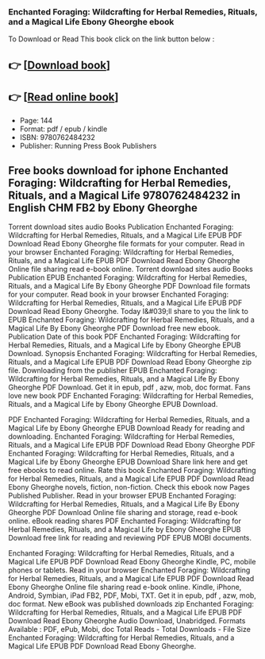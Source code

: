 ### Enchanted Foraging: Wildcrafting for Herbal Remedies, Rituals, and a Magical Life Ebony Gheorghe ebook

To Download or Read This book click on the link button below :

## 👉  [**[Download book](http://get-pdfs.com/download.php?group=book&from=github.com&id=681177&lnk=1063 "Download book")**]

## 👉  [**[Read online book](http://get-pdfs.com/download.php?group=book&from=github.com&id=681177&lnk=1063 "Read online book")**]


* Page: 144
* Format: pdf / epub / kindle
* ISBN: 9780762484232
* Publisher: Running Press Book Publishers



## Free books download for iphone Enchanted Foraging: Wildcrafting for Herbal Remedies, Rituals, and a Magical Life 9780762484232 in English CHM FB2 by Ebony Gheorghe


Torrent download sites audio Books Publication Enchanted Foraging: Wildcrafting for Herbal Remedies, Rituals, and a Magical Life EPUB PDF Download Read Ebony Gheorghe file formats for your computer. Read in your browser Enchanted Foraging: Wildcrafting for Herbal Remedies, Rituals, and a Magical Life EPUB PDF Download Read Ebony Gheorghe Online file sharing read e-book online. Torrent download sites audio Books Publication EPUB Enchanted Foraging: Wildcrafting for Herbal Remedies, Rituals, and a Magical Life By Ebony Gheorghe PDF Download file formats for your computer. Read book in your browser Enchanted Foraging: Wildcrafting for Herbal Remedies, Rituals, and a Magical Life EPUB PDF Download Read Ebony Gheorghe. Today I&amp;#039;ll share to you the link to EPUB Enchanted Foraging: Wildcrafting for Herbal Remedies, Rituals, and a Magical Life By Ebony Gheorghe PDF Download free new ebook. Publication Date of this book PDF Enchanted Foraging: Wildcrafting for Herbal Remedies, Rituals, and a Magical Life by Ebony Gheorghe EPUB Download. Synopsis Enchanted Foraging: Wildcrafting for Herbal Remedies, Rituals, and a Magical Life EPUB PDF Download Read Ebony Gheorghe zip file. Downloading from the publisher EPUB Enchanted Foraging: Wildcrafting for Herbal Remedies, Rituals, and a Magical Life By Ebony Gheorghe PDF Download. Get it in epub, pdf , azw, mob, doc format. Fans love new book PDF Enchanted Foraging: Wildcrafting for Herbal Remedies, Rituals, and a Magical Life by Ebony Gheorghe EPUB Download.

PDF Enchanted Foraging: Wildcrafting for Herbal Remedies, Rituals, and a Magical Life by Ebony Gheorghe EPUB Download Ready for reading and downloading. Enchanted Foraging: Wildcrafting for Herbal Remedies, Rituals, and a Magical Life EPUB PDF Download Read Ebony Gheorghe PDF Enchanted Foraging: Wildcrafting for Herbal Remedies, Rituals, and a Magical Life by Ebony Gheorghe EPUB Download Share link here and get free ebooks to read online. Rate this book Enchanted Foraging: Wildcrafting for Herbal Remedies, Rituals, and a Magical Life EPUB PDF Download Read Ebony Gheorghe novels, fiction, non-fiction. Check this ebook now Pages Published Publisher. Read in your browser EPUB Enchanted Foraging: Wildcrafting for Herbal Remedies, Rituals, and a Magical Life By Ebony Gheorghe PDF Download Online file sharing and storage, read e-book online. eBook reading shares PDF Enchanted Foraging: Wildcrafting for Herbal Remedies, Rituals, and a Magical Life by Ebony Gheorghe EPUB Download free link for reading and reviewing PDF EPUB MOBI documents.

Enchanted Foraging: Wildcrafting for Herbal Remedies, Rituals, and a Magical Life EPUB PDF Download Read Ebony Gheorghe Kindle, PC, mobile phones or tablets. Read in your browser Enchanted Foraging: Wildcrafting for Herbal Remedies, Rituals, and a Magical Life EPUB PDF Download Read Ebony Gheorghe Online file sharing read e-book online. Kindle, iPhone, Android, Symbian, iPad FB2, PDF, Mobi, TXT. Get it in epub, pdf , azw, mob, doc format. New eBook was published downloads zip Enchanted Foraging: Wildcrafting for Herbal Remedies, Rituals, and a Magical Life EPUB PDF Download Read Ebony Gheorghe Audio Download, Unabridged. Formats Available : PDF, ePub, Mobi, doc Total Reads - Total Downloads - File Size Enchanted Foraging: Wildcrafting for Herbal Remedies, Rituals, and a Magical Life EPUB PDF Download Read Ebony Gheorghe.





